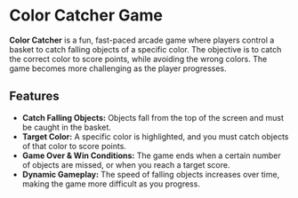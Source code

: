 # Color Catcher Game

**Color Catcher** is a fun, fast-paced arcade game where players control a basket to catch falling objects of a specific color. The objective is to catch the correct color to score points, while avoiding the wrong colors. The game becomes more challenging as the player progresses.

## Features

- **Catch Falling Objects:** Objects fall from the top of the screen and must be caught in the basket.
- **Target Color:** A specific color is highlighted, and you must catch objects of that color to score points.
- **Game Over & Win Conditions:** The game ends when a certain number of objects are missed, or when you reach a target score.
- **Dynamic Gameplay:** The speed of falling objects increases over time, making the game more difficult as you progress.

